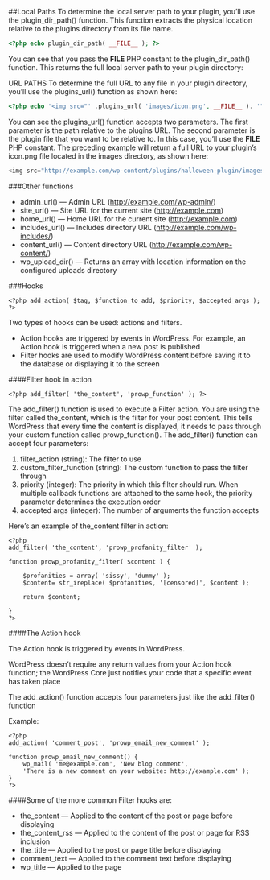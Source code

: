 ##Local Paths
To determine the local server path to your plugin, you’ll use the plugin_dir_path() function. This function extracts the physical location relative to the plugins directory from its file name.

```php
<?php echo plugin_dir_path( __FILE__ ); ?>
```

You can see that you pass the __FILE__ PHP constant to the plugin_dir_path() function. This returns the full local server path to your plugin directory:

URL PATHS
To determine the full URL to any file in your plugin directory, you’ll use the plugins_url() function as shown here:

```php
<?php echo '<img src="' .plugins_url( 'images/icon.png', __FILE__ ). '">'; ?>
```

You can see the plugins_url() function accepts two parameters. The first parameter is the path relative to the plugins URL. The second parameter is the plugin file that you want to be relative to. In this case, you’ll use the __FILE__ PHP constant. The preceding example will return a full URL to your plugin’s icon.png file located in the images directory, as shown here:

```php
<img src="http://example.com/wp-content/plugins/halloween-plugin/images/icon.png">
```


###Other functions

* admin_url() — Admin URL (http://example.com/wp-admin/)
* site_url() — Site URL for the current site (http://example.com)
* home_url() — Home URL for the current site (http://example.com)
* includes_url() — Includes directory URL (http://example.com/wp-includes/)
* content_url() — Content directory URL (http://example.com/wp-content/)
* wp_upload_dir() — Returns an array with location information on the configured uploads directory


###Hooks

```
<?php add_action( $tag, $function_to_add, $priority, $accepted_args ); ?>
```


Two types of hooks can be used: actions and filters.

* Action hooks are triggered by events in WordPress. For example, an Action hook is triggered when a new post is published
* Filter hooks are used to modify WordPress content before saving it to the database or displaying it to the screen


####Filter hook in action

```
<?php add_filter( 'the_content', 'prowp_function' ); ?>
```

The add_filter() function is used to execute a Filter action. You are using the filter called the_content, which is the filter for your post content. This tells WordPress that every time the content is displayed, it needs to pass through your custom function called prowp_function(). The add_filter() function can accept four parameters:

1. filter_action (string): The filter to use
2. custom_filter_function (string): The custom function to pass the filter through
3. priority (integer): The priority in which this filter should run. When multiple callback functions are attached to the same hook, the priority parameter determines the execution order
4. accepted args (integer): The number of arguments the function accepts

Here’s an example of the_content filter in action:

```
<?php
add_filter( 'the_content', 'prowp_profanity_filter' );

function prowp_profanity_filter( $content ) {

    $profanities = array( 'sissy', 'dummy' );
    $content= str_ireplace( $profanities, '[censored]', $content );

    return $content;

}
?>
```

####The Action hook

The Action hook is triggered by events in WordPress.

WordPress doesn’t require any return values from your Action hook function; the WordPress Core just notifies your code that a specific event has taken place

The add_action() function accepts four parameters just like the add_filter() function

Example:

```
<?php
add_action( 'comment_post', 'prowp_email_new_comment' );

function prowp_email_new_comment() {
    wp_mail( 'me@example.com', 'New blog comment',
    'There is a new comment on your website: http://example.com' );
}
?>
```

####Some of the more common Filter hooks are:

* the_content — Applied to the content of the post or page before displaying
* the_content_rss — Applied to the content of the post or page for RSS inclusion
* the_title — Applied to the post or page title before displaying
* comment_text — Applied to the comment text before displaying
* wp_title — Applied to the page <title> before displaying
* the_permalink — Applied to the permalink URL

```
<?php
add_filter ( 'the_content', 'prowp_subscriber_footer' );

function prowp_subscriber_footer( $content ) {

    if( is_single() ) {

        $content.= '<h3>Enjoyed this article?</h3>';
        $content.= '<p>Subscribe to my
            <a href="http://example.com/feed">RSS feed</a>!</p>';
    }

    return $content;
}
?>
```

```
<?php
add_filter( 'the_title', 'prowp_custom_title' );

function prowp_custom_title( $title ) {

    $title .= ' - By Example.com';
    return $title;

}
?>
```

The default_content Filter hook is useful for setting the default content when creating a new post or page. This is helpful if you have a set format for all of your posts as it can save you valuable writing time:

```
<?php
add_filter( 'default_content', 'prowp_default_content' );

function prowp_default_content( $content ) {

    $content = 'For more great content please subscribe to my RSS feed';
    return $content;

}
?>
```


####Popular action hooks
* publish_post — Triggered when a new post is published.
* create_category — Triggered when a new category is created.
* switch_theme — Triggered when you switch themes.
* admin_head — Triggered in the <head> section of the admin dashboard.
* wp_head — Triggered in the <head> section of your theme.
* wp_footer — Triggered in the footer section of your theme usually directly before the &lt;/body> tag.
* init — Triggered after WordPress has finished loading, but before any headers are sent. Good place to intercept $_GET and $_POST HTML requests.
* admin_init: Same as init but only runs on admin dashboard pages.
* user_register: Triggered when a new user is created.
* comment_post: Triggered when a new comment is created.

```
<?php
add_action( 'wp_head', 'prowp_custom_css' );

function prowp_custom_css() {
 ?>
    <style type="text/css">
    a {
        font-size: 14px;
        color: #000000;
        text-decoration: none;
    }
    a:hover {
        font-size: 14px
        color: #FF0000;
        text-decoration: underline;
    }
    </style>
<?php
}
?>
```

```
<?php
add_action( 'wp_footer', 'prowp_site_analytics' );

function prowp_site_analytics()  {
?>
    <script type="text/javascript">
    var gaJsHost = (("https:" == document.location.protocol) ?
      "https://ssl." : "http://www.");
    document.write(unescape("%3Cscript src='" + gaJsHost +
      'google-analytics.com/ga.js' type='text/javascript'%3E%3C/script%3E"));
    </script>
    <script type="text/javascript">
    var pageTracker = _gat._getTracker("UA-XXXXXX-XX");
    pageTracker._trackPageview();
    </script>
<?php
}
?>
```

The admin_head Action hook is very similar to the wp_head hook, but rather than hooking into the theme header, it hooks into the admin dashboard header. This is useful if your plugin requires custom CSS on the admin dashboard, or any other custom header code.

http://codex.wordpress.org/Plugin_API/Filter_Reference
http://codex.wordpress.org/Plugin_API/Action_Reference
http://wordpress.org/extend/plugins/


##Plugin Settings










